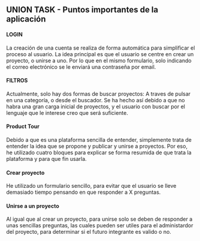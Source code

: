 ## UNION TASK - Puntos importantes de la aplicación

#### LOGIN
    
La creación de una cuenta se realiza de forma automática para simplificar el proceso al usuario. La idea principal es que el usuario se centre en crear un proyecto, o unirse a uno. Por lo que en el mismo formulario, solo indicando el correo electrónico se le enviará una contraseña por email.

#### FILTROS

Actualmente, solo hay dos formas de buscar proyectos: A traves de pulsar en una categoría, o desde el buscador. Se ha hecho así debido a que no habra una gran carga inicial de proyectos, y el usuario con buscar por el lenguaje que le interese creo que será suficiente.

#### Product Tour

Debido a que es una plataforma sencilla de entender, simplemente trata de entender la idea que se propone y publicar y unirse a proyectos. Por eso, he utilizado cuatro bloques para explicar se forma resumida de que trata la plataforma y para que fin usarla.

#### Crear proyecto

He utilizado un formulario sencillo, para evitar que el usuario se lleve demasiado tiempo pensando en que responder a X preguntas.

#### Unirse a un proyecto

Al igual que al crear un proyecto, para unirse solo se deben de responder a unas sencillas preguntas, las cuales pueden ser utiles para el administardor del proyecto, para determinar si el futuro integrante es valido o no. 